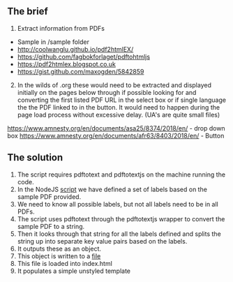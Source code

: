 ## The brief

1. Extract information from PDFs
* Sample in /sample folder
* http://coolwanglu.github.io/pdf2htmlEX/
* https://github.com/fagbokforlaget/pdftohtmljs
* https://pdf2htmlex.blogspot.co.uk
* https://gist.github.com/maxogden/5842859

2. In the wilds of .org these would need to be extracted and displayed initially on the pages below through if possible looking for and converting the first listed PDF URL in the select box or if single language the the PDF linked to in the button.  It would need to happen during the page load process without excessive delay.  (UA's are quite small files)

https://www.amnesty.org/en/documents/asa25/8374/2018/en/ - drop down box
https://www.amnesty.org/en/documents/afr63/8403/2018/en/ - Button


## The solution

1. The script requires pdftotext and pdftotextjs on the machine running the code.
2. In the NodeJS [script](/pdfto-text-alternative.js) we have defined a set of labels based on the sample PDF provided.
3. We need to know all possible labels, but not all labels need to be in all PDFs.
4. The script uses pdftotext through the pdftotextjs wrapper to convert the sample PDF to a string.
5. Then it looks through that string for all the labels defined and splits the string up into separate key value pairs based on the labels.
6. It outputs these as an object.
7. This object is written to a [file](/pdfoutput.json)
8. This file is loaded into index.html
9. It populates a simple unstyled template
